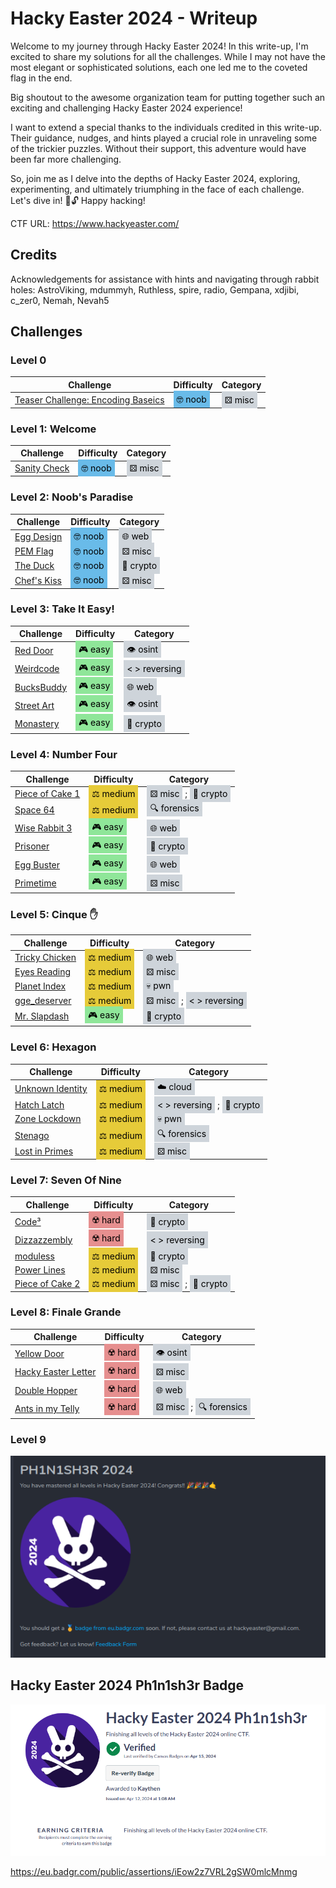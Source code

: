 # Hacky Easter 2024 - Writeup

Welcome to my journey through Hacky Easter 2024! In this write-up, I'm excited to share my solutions for all the challenges. While I may not have the most elegant or sophisticated solutions, each one led me to the coveted flag in the end.

Big shoutout to the awesome organization team for putting together such an exciting and challenging Hacky Easter 2024 experience!

I want to extend a special thanks to the individuals credited in this write-up. Their guidance, nudges, and hints played a crucial role in unraveling some of the trickier puzzles. Without their support, this adventure would have been far more challenging.

So, join me as I delve into the depths of Hacky Easter 2024, exploring, experimenting, and ultimately triumphing in the face of each challenge. Let's dive in! 🥚🔓 Happy hacking!

CTF URL: https://www.hackyeaster.com/ 

## Credits
Acknowledgements for assistance with hints and navigating through rabbit holes: AstroViking, mdummyh, Ruthless, spire, radio, Gempana, xdjibi, c_zer0, Nemah, Nevah5

## Challenges

### Level 0 

| Challenge | Difficulty | Category |
|-----------|------------|--------|
| [Teaser Challenge: Encoding Baseics](<Level0-Teaser/README.md>) | <span style="background-color: #69bbe9; padding: 5px; color: black;">🤓 noob</span> | <span style="background-color: #ced4da; padding: 5px; color: black;">⚄ misc</span> |


### Level 1: Welcome

| Challenge | Difficulty | Category |
|-----------|------------|--------|
| [Sanity Check](<Level1-Welcome/SanityCheck/README.md>) | <span style="background-color: #69bbe9; padding: 5px; color: black;">🤓 noob</span> | <span style="background-color: #ced4da; padding: 5px; color: black;">⚄ misc</span> |


### Level 2: Noob's Paradise

| Challenge | Difficulty | Category |
|-----------|------------|--------|
| [Egg Design](<Level2-NoobsParadise/EggDesign/README.md>) | <span style="background-color: #69bbe9; padding: 5px; color: black;">🤓 noob</span> | <span style="background-color: #ced4da; padding: 5px; color: black;">🌐 web</span> |
| [PEM Flag](<Level2-NoobsParadise/PEMFlag/README.md>) | <span style="background-color: #69bbe9; padding: 5px; color: black;">🤓 noob</span> | <span style="background-color: #ced4da; padding: 5px; color: black;">⚄ misc</span> |
| [The Duck](<Level2-NoobsParadise/TheDuck/README.md>) | <span style="background-color: #69bbe9; padding: 5px; color: black;">🤓 noob</span> | <span style="background-color: #ced4da; padding: 5px; color: black;">🔐 crypto</span> |
| [Chef's Kiss](<Level2-NoobsParadise/ChefsKiss/README.md>) | <span style="background-color: #69bbe9; padding: 5px; color: black;">🤓 noob</span> | <span style="background-color: #ced4da; padding: 5px; color: black;">⚄ misc</span> |

### Level 3: Take It Easy!

| Challenge | Difficulty | Category |
|-----------|------------|--------|
| [Red Door](<Level3-TakeItEasy/RedDoor/README.md>) | <span style="background-color: #8fe699; padding: 5px; color: black;">🎮 easy</span> | <span style="background-color: #ced4da; padding: 5px; color: black;">👁️ osint</span> |
| [Weirdcode](<Level3-TakeItEasy/WeirdCode/README.md>) | <span style="background-color: #8fe699; padding: 5px; color: black;">🎮 easy</span> | <span style="background-color: #ced4da; padding: 5px; color: black;">< > reversing</span> |
| [BucksBuddy](<Level3-TakeItEasy/BucksBuddy/README.md>) | <span style="background-color: #8fe699; padding: 5px; color: black;">🎮 easy</span> | <span style="background-color: #ced4da; padding: 5px; color: black;">🌐 web</span> |
| [Street Art](<Level3-TakeItEasy/StreetArt/README.md>) | <span style="background-color: #8fe699; padding: 5px; color: black;">🎮 easy</span> | <span style="background-color: #ced4da; padding: 5px; color: black;">👁️ osint</span> |
| [Monastery](<Level3-TakeItEasy/Monastery/README.md>) | <span style="background-color: #8fe699; padding: 5px; color: black;">🎮 easy</span> | <span style="background-color: #ced4da; padding: 5px; color: black;">🔐 crypto</span> |

### Level 4: Number Four

| Challenge | Difficulty | Category |
|-----------|------------|--------|
| [Piece of Cake 1](<Level4-NumberFour/PieceOfCake1/README.md>) | <span style="background-color: #e6cb39; padding: 5px; color: black;">⚖️ medium</span> | <span style="background-color: #ced4da; padding: 5px; color: black;">⚄ misc</span> ; <span style="background-color: #ced4da; padding: 5px; color: black;">🔐 crypto</span> |
| [Space 64](<Level4-NumberFour/Space64/README.md>) | <span style="background-color: #e6cb39; padding: 5px; color: black;">⚖️ medium</span> | <span style="background-color: #ced4da; padding: 5px; color: black;">🔍 forensics</span> |
| [Wise Rabbit 3](<Level4-NumberFour/WiseRabbit3/README.md>) | <span style="background-color: #8fe699; padding: 5px; color: black;">🎮 easy</span> | <span style="background-color: #ced4da; padding: 5px; color: black;">🌐 web</span> |
| [Prisoner](<Level4-NumberFour/Prisoners/README.md>) | <span style="background-color: #8fe699; padding: 5px; color: black;">🎮 easy</span> | <span style="background-color: #ced4da; padding: 5px; color: black;">🔐 crypto</span> |
| [Egg Buster](<Level4-NumberFour/EggBusters/README.md>) | <span style="background-color: #8fe699; padding: 5px; color: black;">🎮 easy</span> | <span style="background-color: #ced4da; padding: 5px; color: black;">🌐 web</span> |
| [Primetime](<Level4-NumberFour/Primetime/README.md>) | <span style="background-color: #8fe699; padding: 5px; color: black;">🎮 easy</span> | <span style="background-color: #ced4da; padding: 5px; color: black;">⚄ misc</span> |

### Level 5: Cinque ✋

| Challenge | Difficulty | Category |
|-----------|------------|--------|
| [Tricky Chicken](<Level5-Cinque/TrickyChicken/README.md>) | <span style="background-color: #e6cb39; padding: 5px; color: black;">⚖️ medium</span> | <span style="background-color: #ced4da; padding: 5px; color: black;">🌐 web</span> |
| [Eyes Reading](<Level5-Cinque/EyesReading/README.md>) | <span style="background-color: #e6cb39; padding: 5px; color: black;">⚖️ medium</span> | <span style="background-color: #ced4da; padding: 5px; color: black;">⚄ misc</span> |
| [Planet Index](<Level5-Cinque/PlanetIndex/README.md>) | <span style="background-color: #e6cb39; padding: 5px; color: black;">⚖️ medium</span> | <span style="background-color: #ced4da; padding: 5px; color: black;">💀 pwn</span> |
| [gge_deserver](<Level5-Cinque/gge_desrever/README.md>) | <span style="background-color: #e6cb39; padding: 5px; color: black;">⚖️ medium</span> | <span style="background-color: #ced4da; padding: 5px; color: black;">⚄ misc</span> ; <span style="background-color: #ced4da; padding: 5px; color: black;">< > reversing</span> |
| [Mr. Slapdash](<Level5-Cinque/MrSlapdash/README.md>) | <span style="background-color: #8fe699; padding: 5px; color: black;">🎮 easy</span> | <span style="background-color: #ced4da; padding: 5px; color: black;">🔐 crypto</span> |


### Level 6: Hexagon

| Challenge | Difficulty | Category |
|-----------|------------|--------|
| [Unknown Identity](<Level6-Hexagon/UnknownIdentity/README.md>) | <span style="background-color: #e6cb39; padding: 5px; color: black;">⚖️ medium</span> | <span style="background-color: #ced4da; padding: 5px; color: black;">☁️ cloud</span> |
| [Hatch Latch](<Level6-Hexagon/HatchLatch/README.md>) | <span style="background-color: #e6cb39; padding: 5px; color: black;">⚖️ medium</span> | <span style="background-color: #ced4da; padding: 5px; color: black;">< > reversing</span> ; <span style="background-color: #ced4da; padding: 5px; color: black;">🔐 crypto</span> |
| [Zone Lockdown](<Level6-Hexagon/ZoneLockdown/README.md>) | <span style="background-color: #e6cb39; padding: 5px; color: black;">⚖️ medium</span> | <span style="background-color: #ced4da; padding: 5px; color: black;">💀 pwn</span> |
| [Stenago](<Level6-Hexagon/Stenago/README.md>) | <span style="background-color: #e6cb39; padding: 5px; color: black;">⚖️ medium</span> | <span style="background-color: #ced4da; padding: 5px; color: black;">🔍 forensics</span> |
| [Lost in Primes](<Level6-Hexagon/LostInPrimes/README.md>) | <span style="background-color: #e6cb39; padding: 5px; color: black;">⚖️ medium</span> | <span style="background-color: #ced4da; padding: 5px; color: black;">⚄ misc</span> |

### Level 7: Seven Of Nine

| Challenge | Difficulty | Category |
|-----------|------------|--------|
| [Code³](<Level7-SevenOfNine/Code3/README.md>) | <span style="background-color: #e68f8f; padding: 5px; color: black;">☢️ hard</span> | <span style="background-color: #ced4da; padding: 5px; color: black;">🔐 crypto</span> |
| [Dizzazzembly](<Level7-SevenOfNine/Dizzazzembly/README.md>) | <span style="background-color: #e68f8f; padding: 5px; color: black;">☢️ hard</span> | <span style="background-color: #ced4da; padding: 5px; color: black;">< > reversing</span> |
| [moduless](<Level7-SevenOfNine/moduless/README.md>) | <span style="background-color: #e6cb39; padding: 5px; color: black;">⚖️ medium</span> | <span style="background-color: #ced4da; padding: 5px; color: black;">🔐 crypto</span> |
| [Power Lines](<Level7-SevenOfNine/PowerLines/README.md>) | <span style="background-color: #e6cb39; padding: 5px; color: black;">⚖️ medium</span> | <span style="background-color: #ced4da; padding: 5px; color: black;">⚄ misc</span> |
| [Piece of Cake 2](<Level7-SevenOfNine/PieceOfCake2/README.md>) | <span style="background-color: #e6cb39; padding: 5px; color: black;">⚖️ medium</span> | <span style="background-color: #ced4da; padding: 5px; color: black;">⚄ misc</span> ; <span style="background-color: #ced4da; padding: 5px; color: black;">🔐 crypto</span> |

### Level 8: Finale Grande

| Challenge | Difficulty | Category |
|-----------|------------|--------|
| [Yellow Door](<Level8-FinaleGrande/YellowDoor/README.md>) | <span style="background-color: #e68f8f; padding: 5px; color: black;">☢️ hard</span> | <span style="background-color: #ced4da; padding: 5px; color: black;">👁️ osint</span> |
| [Hacky Easter Letter](<Level8-FinaleGrande/HackyEasterLetters/README.md>) | <span style="background-color: #e68f8f; padding: 5px; color: black;">☢️ hard</span> | <span style="background-color: #ced4da; padding: 5px; color: black;">⚄ misc</span> |
| [Double Hopper](<Level8-FinaleGrande/DoubleHopper/README.md>) | <span style="background-color: #e68f8f; padding: 5px; color: black;">☢️ hard</span> | <span style="background-color: #ced4da; padding: 5px; color: black;">🌐 web</span> |
| [Ants in my Telly](<Level8-FinaleGrande/AntsInMyTelly/README.md>) | <span style="background-color: #e68f8f; padding: 5px; color: black;">☢️ hard</span> | <span style="background-color: #ced4da; padding: 5px; color: black;">⚄ misc</span> ; <span style="background-color: #ced4da; padding: 5px; color: black;">🔍 forensics</span> |

### Level 9

![Level 9](Level9-TheEnd/level9.png)

## Hacky Easter 2024 Ph1n1sh3r Badge
![Phinisher Badge](Level9-TheEnd/PhinisherBadge.png)

https://eu.badgr.com/public/assertions/iEow2z7VRL2gSW0mlcMnmg